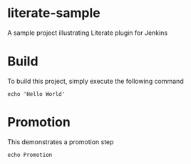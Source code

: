 # literate-sample
A sample project illustrating Literate plugin for Jenkins

# Build

To build this project, simply execute the following command

    echo 'Hello World'
    
# Promotion

This demonstrates a promotion step

    echo Promotion